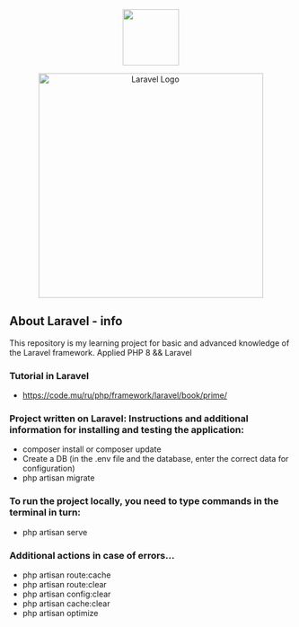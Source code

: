 
<div id="header" align="center">
  <img src="https://media.giphy.com/media/M9gbBd9nbDrOTu1Mqx/giphy.gif" width="100"/>
</div>

<p align="center"><a href="https://laravel.com" target="_blank"><img src="https://raw.githubusercontent.com/laravel/art/master/logo-lockup/5%20SVG/2%20CMYK/1%20Full%20Color/laravel-logolockup-cmyk-red.svg" width="400" alt="Laravel Logo"></a></p>

<p align="center">

</p>

## About Laravel - info
This repository is my learning project for basic and advanced knowledge of the Laravel framework. Applied PHP 8 && Laravel 
### Tutorial in Laravel
* https://code.mu/ru/php/framework/laravel/book/prime/


### Project written on Laravel: Instructions and additional information for installing and testing the application:
* composer install or composer update
* Create a DB (in the .env file and the database, enter the correct data for configuration)
* php artisan migrate


### To run the project locally, you need to type commands in the terminal in turn:
* php artisan serve

### Additional actions in case of errors...
* php artisan route:cache
* php artisan route:clear
* php artisan config:clear
* php artisan cache:clear
* php artisan optimize

